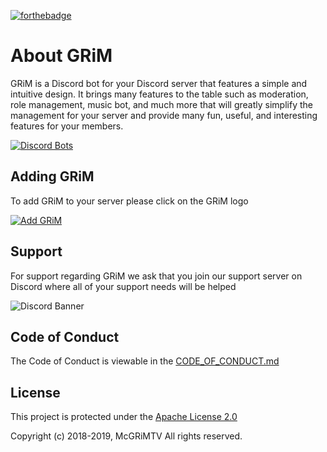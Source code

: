 [![forthebadge](https://forthebadge.com/images/badges/made-with-javascript.svg)](https://forthebadge.com)

# About GRiM
GRiM is a Discord bot for your Discord server that features a simple and intuitive design. It brings many features to the table such as moderation, role management, music bot, and much more that will greatly simplify the management for your server and provide many fun, useful, and interesting features for your members.

[![Discord Bots](https://discordbots.org/api/widget/497841060593008651.svg?usernamecolor=FFFFFF&topcolor=000000)](https://discordbots.org/bot/497841060593008651)

## Adding GRiM
To add GRiM to your server please click on the GRiM logo

[![Add GRiM](https://cdn.discordapp.com/attachments/472909905305534474/576189362576818183/image.png)](https://discordapp.com/oauth2/authorize?client_id=497841060593008651&scope=bot&permissions=2146958591)

## Support
For support regarding GRiM we ask that you join our support server on Discord where all of your support needs will be helped

![Discord Banner](https://discordapp.com/api/guilds/530487557171970049/widget.png?style=banner2)

## Code of Conduct
The Code of Conduct is viewable in the [CODE_OF_CONDUCT.md](https://github.com/McGRiMTV/GRiM/blob/master/CODE_OF_CONDUCT.md)

## License
This project is protected under the [Apache License 2.0](https://www.apache.org/licenses/LICENSE-2.0)

Copyright (c) 2018-2019, McGRiMTV All rights reserved.
